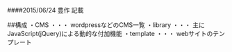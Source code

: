 ####2015/06/24 豊作 記載


##構成
・CMS ・・・ wordpressなどのCMS一覧
・library ・・・ 主にJavaScript(jQuery)による動的な付加機能
・template ・・・ webサイトのテンプレート
